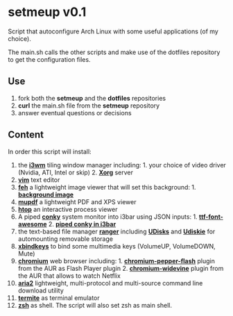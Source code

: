 # setmeup v0.1
Script that autoconfigure Arch Linux with some useful applications (of my choice).

The main.sh calls the other scripts and make use of the dotfiles repository to get the configuration files.

## Use
1. fork both the **setmeup** and the **dotfiles** repositories
2. **curl** the main.sh file from the **setmeup** repository
3. answer eventual questions or decisions

## Content
In order this script will install:
  1. the **[i3wm](https://wiki.archlinux.org/index.php/I3)** tiling window manager including:
    1. your choice of video driver (Nvidia, ATI, Intel or skip)
    2. **[Xorg](https://wiki.archlinux.org/index.php/Xorg)** server
  2. **[vim](https://wiki.archlinux.org/index.php/Vim)** text editor
  3. **[feh](https://wiki.archlinux.org/index.php/Feh)** a lightweight image viewer that will set this background:
    1. **[background image](http://gzerilli.github.io)**
  4. **[mupdf](http://mupdf.com/)** a lightweight PDF and XPS viewer
  5. **[htop](http://hisham.hm/htop/)** an interactive process viewer
  6. A piped **[conky](https://wiki.archlinux.org/index.php/Conky)** system monitor into i3bar using JSON inputs:
    1. **[ttf-font-awesome](http://fortawesome.github.io/Font-Awesome/)**
    2. **[piped conky in i3bar](http://gzerilli.github.io)**
  7. the text-based file manager **[ranger](https://wiki.archlinux.org/index.php/Ranger)** including **[UDisks](https://wiki.archlinux.org/index.php/Udisks)** and **[Udiskie](https://wiki.archlinux.org/index.php?title=Udiskie&redirect=no)** for automounting removable storage
  8. **[xbindkeys](https://wiki.archlinux.org/index.php/Xbindkeys)** to bind some multimedia keys (VolumeUP, VolumeDOWN, Mute)
  9. **[chromium](https://wiki.archlinux.org/index.php/Chromium)** web browser including:
    1. **[chromium-pepper-flash](https://aur.archlinux.org/packages/chromium-pepper-flash/)** plugin from the AUR as Flash Player plugin
    2. **[chromium-widevine](https://aur.archlinux.org/packages/chromium-widevine/)** plugin from the AUR that allows to watch Netflix
  10. **[aria2](https://wiki.archlinux.org/index.php/Aria2)** lightweight, multi-protocol and multi-source command line download utility
  11. **[termite](https://wiki.archlinux.org/index.php/Termite)** as terminal emulator
  12. **[zsh](https://wiki.archlinux.org/index.php/Zsh)** as shell. The script will also set zsh as main shell.

